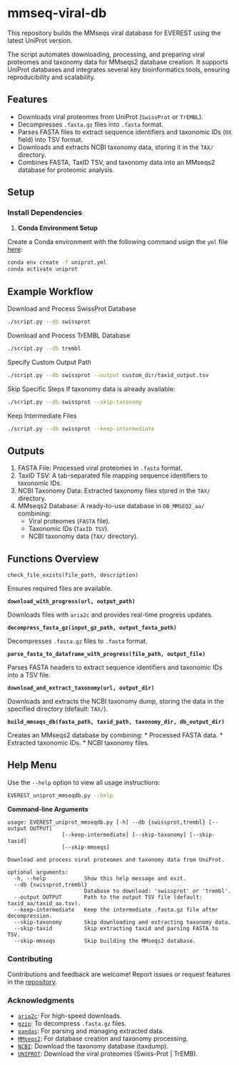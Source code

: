 # mmseq-viral-db

This repository builds the MMseqs viral database for EVEREST using the latest UniProt version.

The script automates downloading, processing, and preparing viral proteomes and taxonomy data for MMseqs2 database creation. It supports UniProt databases and integrates several key bioinformatics tools, ensuring reproducibility and scalability.

## Features

- Downloads viral proteomes from UniProt (`SwissProt` or `TrEMBL`).
- Decompresses `.fasta.gz` files into `.fasta` format.
- Parses FASTA files to extract sequence identifiers and taxonomic IDs (`OX` field) into TSV format.
- Downloads and extracts NCBI taxonomy data, storing it in the `TAX/` directory.
- Combines FASTA, TaxID TSV, and taxonomy data into an MMseqs2 database for proteomic analysis.

## Setup

### Install Dependencies

1. **Conda Environment Setup**

Create a Conda environment with the following command usign the `yml` file [here](https://github.com/agudeloromero/mmseq-viral-db/blob/main/uniprot.yml):
```bash
conda env create -f uniprot.yml
conda activate uniprot
```
## Example Workflow

Download and Process SwissProt Database
```bash
./script.py --db swissprot
```

Download and Process TrEMBL Database
```bash
./script.py --db trembl
```

Specify Custom Output Path
```bash
./script.py --db swissprot --output custom_dir/taxid_output.tsv
```

Skip Specific Steps If taxonomy data is already available:
```bash
./script.py --db swissprot --skip-taxonomy
```

Keep Intermediate Files
```bash
./script.py --db swissprot --keep-intermediate
```

## Outputs

1. FASTA File: Processed viral proteomes in `.fasta` format.
2. TaxID TSV: A tab-separated file mapping sequence identifiers to taxonomic IDs.
3. NCBI Taxonomy Data: Extracted taxonomy files stored in the `TAX/` directory.
4. MMseqs2 Database: A ready-to-use database in `DB_MMSEQ2_aa/` combining:
    * Viral proteomes (`FASTA` file).
    * Taxonomic IDs (`TaxID TSV`).
    * NCBI taxonomy data (`TAX/` directory).

## Functions Overview

`check_file_exists(file_path, description)`

Ensures required files are available.


**`download_with_progress(url, output_path)`**

Downloads files with `aria2c` and provides real-time progress updates.

**`decompress_fasta_gz(input_gz_path, output_fasta_path)`**

Decompresses `.fasta.gz` files to `.fasta` format.

**`parse_fasta_to_dataframe_with_progress(file_path, output_file)`**

Parses FASTA headers to extract sequence identifiers and taxonomic IDs into a TSV file.

**`download_and_extract_taxonomy(url, output_dir)`**

Downloads and extracts the NCBI taxonomy dump, storing the data in the specified directory (default: `TAX/`).

**`build_mmseqs_db(fasta_path, taxid_path, taxonomy_dir, db_output_dir)`**

Creates an MMseqs2 database by combining:
      * Processed FASTA data.
      * Extracted taxonomic IDs.
      * NCBI taxonomy files.

## Help Menu

Use the `--help` option to view all usage instructions:
```bash
EVEREST_uniprot_mmseqdb.py --help
```

**Command-line Arguments**
```plaintext
usage: EVEREST_uniprot_mmseqdb.py [-h] --db {swissprot,trembl} [--output OUTPUT]
                 [--keep-intermediate] [--skip-taxonomy] [--skip-taxid]
                 [--skip-mmseqs]

Download and process viral proteomes and taxonomy data from UniProt.

optional arguments:
  -h, --help            Show this help message and exit.
  --db {swissprot,trembl}
                        Database to download: 'swissprot' or 'trembl'.
  --output OUTPUT       Path to the output TSV file (default: taxid_aa/taxid_aa.tsv).
  --keep-intermediate   Keep the intermediate .fasta.gz file after decompression.
  --skip-taxonomy       Skip downloading and extracting taxonomy data.
  --skip-taxid          Skip extracting taxid and parsing FASTA to TSV.
  --skip-mmseqs         Skip building the MMseqs2 database.

```

### Contributing

Contributions and feedback are welcome! Report issues or request features in the [repository](https://github.com/agudeloromero/Download_fasta_NCBI/issues).

### Acknowledgments

- [`aria2c`](https://github.com/aria2/aria2): For high-speed downloads.
- [`gzip`](https://docs.python.org/3/library/gzip.html): To decompress `.fasta.gz` files.
- [`pandas`](https://pandas.pydata.org/): For parsing and managing extracted data.
- [`MMseqs2`](https://github.com/soedinglab/MMseqs2): For database creation and taxonomy processing.
- [`NCBI`](https://ftp.ncbi.nlm.nih.gov/pub/taxonomy/): Download the taxonomy database (taxdump).
- [`UNIPROT`](https://www.uniprot.org/taxonomy/10239): Download the viral proteomes (Swiss-Prot | TrEMB).

